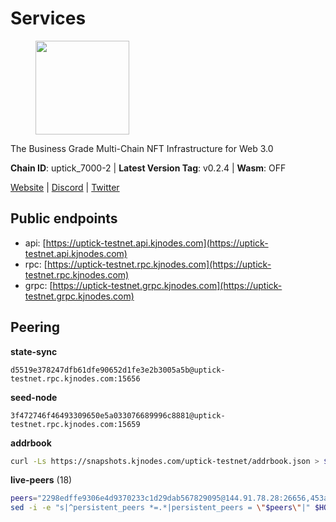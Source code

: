 # Services

<figure><img src="https://raw.githubusercontent.com/kj89/testnet_manuals/main/pingpub/logos/uptick.png" width="150" alt=""><figcaption></figcaption></figure>

The Business Grade Multi-Chain NFT Infrastructure for Web 3.0

**Chain ID**: uptick_7000-2 | **Latest Version Tag**: v0.2.4 | **Wasm**: OFF

[Website](https://uptick.network) | [Discord](https://discord.gg/UzeHS7fu5H) | [Twitter](https://twitter.com/uptickproject)


## Public endpoints

* api: [https://uptick-testnet.api.kjnodes.com](https://uptick-testnet.api.kjnodes.com)
* rpc: [https://uptick-testnet.rpc.kjnodes.com](https://uptick-testnet.rpc.kjnodes.com)
* grpc: [https://uptick-testnet.grpc.kjnodes.com](https://uptick-testnet.grpc.kjnodes.com)

## Peering

**state-sync**

```text
d5519e378247dfb61dfe90652d1fe3e2b3005a5b@uptick-testnet.rpc.kjnodes.com:15656
```

**seed-node**

```text
3f472746f46493309650e5a033076689996c8881@uptick-testnet.rpc.kjnodes.com:15659
```

**addrbook**
```bash
curl -Ls https://snapshots.kjnodes.com/uptick-testnet/addrbook.json > $HOME/.uptickd/config/addrbook.json
```

**live-peers** (18)
```bash
peers="2298edffe9306e4d9370233c1d29dab567829095@144.91.78.28:26656,453aff3405698476967251ee253a03bedf4f0dce@178.211.139.124:15656,af5262526a0800a29a0a7194e1488a9fa62d0005@195.3.223.208:26656,7a4f1c0baa2ff31c02163fb658c4eb8d119193c7@95.214.52.173:26656,75aa14851ff12bd4825fe5679958dc278086e2b9@95.216.14.72:34656,94b63fddfc78230f51aeb7ac34b9fb86bd042a77@94.23.207.45:30556,7a1f08486cd519270b3aeab7c6c4abf2cc07d22b@46.17.250.145:60856,b14b4e3a46180eccf00d816aed5338db925e2237@185.225.191.149:26656,d8777278648d8fc93800692a8b96a7f104df4f9a@194.163.135.127:26656,0afb5ce897e69eec34fb32bf87f4a2f93f79e0b3@65.109.65.210:30656,0aee682fb3453170737149203e5c23d2e0c46058@142.132.253.112:15656,b9d3fe835ded0b93c39befad43fb3c4964ae740f@91.195.101.100:26656,eb5a3112a64944e2bd701ff8aa99ab95209c6310@185.198.27.110:26656,2763c95b0c9b0b31c312b06d6ae6887968fb9830@194.163.154.224:26656,f06b6a57001440bf3507ba2f09a3010f6d50080b@135.181.133.37:29656,0fcdc6af694d5b9995340549e5ce444dc96de3e0@195.201.197.4:15656,3666c65e99775b8149396fd5c781dec6a29fb13b@75.119.144.48:31656,db09e85b73c4be1cab07f41422912ccad2aa5744@185.198.27.109:15656"
sed -i -e "s|^persistent_peers *=.*|persistent_peers = \"$peers\"|" $HOME/.uptickd/config/config.toml
```
